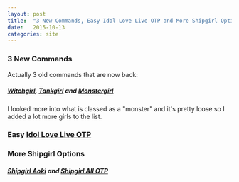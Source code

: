 ```yaml
---
layout: post
title:  "3 New Commands, Easy Idol Love Live OTP and More Shipgirl Options"
date:   2015-10-13
categories: site
---
```


### 3 New Commands
Actually 3 old commands that are now back:

##### [Witchgirl](http://twitter.com/home?status=%40AcePictureBot%20Who%20is%20my%20Witchgirl%3F), [Tankgirl](http://twitter.com/home?status=%40AcePictureBot%20Who%20is%20my%20Tankgirl%3F) and [Monstergirl](http://twitter.com/home?status=%40AcePictureBot%20Who%20is%20my%20Monstergirl%3F)

I looked more into what is classed as a "monster" and it's pretty loose so I added a lot more girls to the list.

### Easy [Idol Love Live OTP](http://twitter.com/home?status=%40AcePictureBot%20Who%20is%20my%20Idol%20Love%20Live%20OTP%3F)

### More Shipgirl Options

##### [Shipgirl Aoki](http://twitter.com/home?status=%40AcePictureBot%20Who%20is%20my%20Shipgirl%20Aoki%3F) and [Shipgirl All OTP ](http://twitter.com/home?status=%40AcePictureBot%20Who%20is%20my%20Shipgirl%20All%20OTP%3F)
